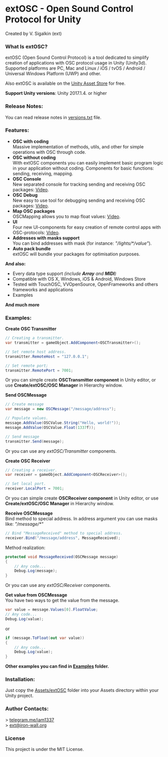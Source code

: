 # extOSC - Open Sound Control Protocol for Unity

Created by V. Sigalkin (ext)

### What Is extOSC?
extOSC (Open Sound Control Protocol) is a tool dedicated to simplify creation of applications with OSC protocol usage in Unity (Unity3d). Supported platforms are PC, Mac and Linux / iOS / tvOS / Android / Universal Windows Platform (UWP) and other.

Also extOSC  is available on the [Unity Asset Store](http://u3d.as/ADA) for free.

**Support Unity versions**: Unity 2017.1.4. or higher

### Release Notes:

You can read release notes in [versions.txt](Assets/extOSC/versions.txt) file.

### Features:

- **OSC with coding**<br>
Massive implementation of methods, utils, and other for simple operations with OSС through code.
- **OSC without coding**<br>
With extOSC components you can easily implement basic program logic in your application without coding. Components for basic functions: sending, receiving, mapping.
- **OSC Console**<br>
New separated console for tracking sending and receiving OSC packages:
[Video](https://www.youtube.com/watch?v=ihVw6v2Meto).
- **OSC Debug**<br>
New easy to use tool for debugging sending and receiving OSC packages:
[Video](https://www.youtube.com/watch?v=PU2oSwbbliE).
- **Map OSC packages**<br>
OSCMapping allows you to map float values:
[Video](https://www.youtube.com/watch?v=73Hjglgx6ss).
- **UI**<br>
Four new UI-components for easy creation of remote control apps with OSC-protocols:
[Video](https://www.youtube.com/watch?v=phV4Y8Go0_U).
- **Addresses with masks support**<br>
You can bind addresses with mask (for instance: *"/lights/\*/value"*).
- **Auto pack bundle**<br>
extOSC will bundle your packages for optimisation purposes.

**And also:**

- Every data type support *(include **Array** and **MIDI**)*
- Compatible with OS X, Windows, iOS & Android, Windows Store
- Tested with TouchOSC, VVOpenSource, OpenFrameworks and others frameworks and applications
- Examples

**And much more**

### Examples:
**Create OSC Transmitter**<br>
```c#
// Creating a transmitter.
var transmitter = gameObject.AddComponent<OSCTransmitter>();

// Set remote host address.
transmitter.RemoteHost = "127.0.0.1";    

// Set remote port;
transmitter.RemotePort = 7001;         
```
Or you can simple create **OSCTransmitter component** in Unity editor, or use **Create/extOSC/OSC Manager** in Hierarchy window.

**Send OSCMessage**<br>
```c#
// Create message
var message = new OSCMessage("/message/address");

// Populate values.
message.AddValue(OSCValue.String("Hello, world!"));
message.AddValue(OSCValue.Float(1337f));

// Send message
transmitter.Send(message);      
```
Or you can use any *extOSC/Transmitter* components.

**Create OSC Receiver**<br>
```c#
// Creating a receiver.
var receiver = gameObject.AddComponent<OSCReceiver>(); 

// Set local port.
receiver.LocalPort = 7001;            
```
Or you can simple create **OSCReceiver component** in Unity editor, or use **Create/extOSC/OSC Manager** in Hierarchy window.

**Receive OSCMessage**<br>
Bind method to special address. In address argument you can use masks like: *"/message/\*"*
```c#
// Bind "MessageReceived" method to special address.
receiver.Bind("/message/address", MessageReceived);     
```
Method realization:
```c#
protected void MessageReceived(OSCMessage message)
{
	// Any code...
	Debug.Log(message);
}
```
Or you can use any *extOSC/Receiver* components.<br>

**Get value from OSCMessage**<br>
You have two ways to get the value from the message.
```c#
var value = message.Values[0].FloatValue;
// Any code...
Debug.Log(value);
```
or
```c#
if (message.ToFloat(out var value))  
{
	// Any code...
	Debug.Log(value);
}
```

**Other examples you can find in [Examples](Assets/extOSC/Examples) folder.**

### Installation:
Just copy the [Assets/extOSC](Assets/extOSC) folder into your Assets directory within your Unity project.

### Author Contacts:
\> [telegram.me/iam1337](http://telegram.me/iam1337) <br>
\> [ext@iron-wall.org](mailto:ext@iron-wall.org)

### License
This project is under the MIT License.
